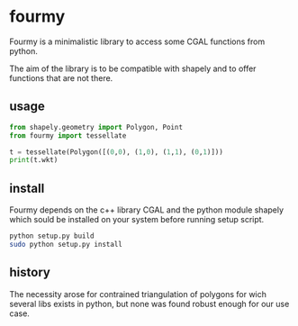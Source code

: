 # fourmy

Fourmy is a minimalistic library to access some CGAL functions from python.

The aim of the library is to be compatible with shapely and to offer functions that are not there.

## usage

```python
from shapely.geometry import Polygon, Point
from fourmy import tessellate

t = tessellate(Polygon([(0,0), (1,0), (1,1), (0,1)]))
print(t.wkt)
```

## install

Fourmy depends on the c++ library CGAL and the python module shapely which sould be installed on your system before running setup script.

```bash
python setup.py build
sudo python setup.py install
```

## history

The necessity arose for contrained triangulation of polygons for wich several libs exists in python, but none was found robust enough for our use case.


